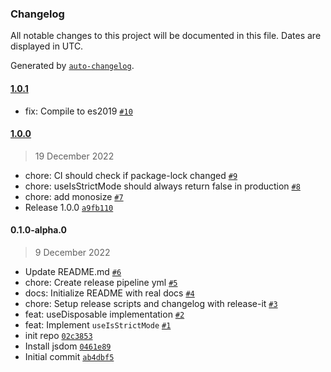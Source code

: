 ### Changelog

All notable changes to this project will be documented in this file. Dates are displayed in UTC.

Generated by [`auto-changelog`](https://github.com/CookPete/auto-changelog).

#### [1.0.1](https://github.com/microsoft/use-disposable/compare/1.0.0...1.0.1)

- fix: Compile to es2019 [`#10`](https://github.com/microsoft/use-disposable/pull/10)

#### [1.0.0](https://github.com/microsoft/use-disposable/compare/0.1.0-alpha.0...1.0.0)

> 19 December 2022

- chore: CI should check if package-lock changed [`#9`](https://github.com/microsoft/use-disposable/pull/9)
- chore: useIsStrictMode should always return false in production [`#8`](https://github.com/microsoft/use-disposable/pull/8)
- chore: add monosize [`#7`](https://github.com/microsoft/use-disposable/pull/7)
- Release 1.0.0 [`a9fb110`](https://github.com/microsoft/use-disposable/commit/a9fb11088047b9ec4cf9b4cb620d21889796f179)

#### 0.1.0-alpha.0

> 9 December 2022

- Update README.md [`#6`](https://github.com/microsoft/use-disposable/pull/6)
- chore: Create release pipeline yml [`#5`](https://github.com/microsoft/use-disposable/pull/5)
- docs: Initialize README with real docs [`#4`](https://github.com/microsoft/use-disposable/pull/4)
- chore: Setup release scripts and changelog with release-it [`#3`](https://github.com/microsoft/use-disposable/pull/3)
- feat: useDisposable implementation [`#2`](https://github.com/microsoft/use-disposable/pull/2)
- feat: Implement `useIsStrictMode` [`#1`](https://github.com/microsoft/use-disposable/pull/1)
- init repo [`02c3853`](https://github.com/microsoft/use-disposable/commit/02c385328f5fb6c34575f40205f3903b5438815d)
- Install jsdom [`0461e89`](https://github.com/microsoft/use-disposable/commit/0461e8977fba3618860c7c21c25b369d1611d793)
- Initial commit [`ab4dbf5`](https://github.com/microsoft/use-disposable/commit/ab4dbf50f66f0437a4eed166c47a1e0ad2da84f6)
